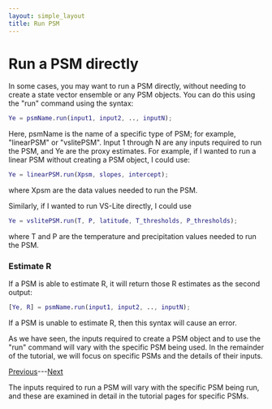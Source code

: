 ```yaml
---
layout: simple_layout
title: Run PSM
---
```


# Run a PSM directly

In some cases, you may want to run a PSM directly, without needing to create a state vector ensemble or any PSM objects. You can do this using the "run" command using the syntax:
```matlab
Ye = psmName.run(input1, input2, .., inputN);
```

Here, psmName is the name of a specific type of PSM; for example, "linearPSM" or "vslitePSM". Input 1 through N are any inputs required to run the PSM, and Ye are the proxy estimates. For example, if I wanted to run a linear PSM without creating a PSM object, I could use:
```matlab
Ye = linearPSM.run(Xpsm, slopes, intercept);
```
where Xpsm are the data values needed to run the PSM.

Similarly, if I wanted to run VS-Lite directly, I could use
```matlab
Ye = vslitePSM.run(T, P, latitude, T_thresholds, P_thresholds);
```
where T and P are the temperature and precipitation values needed to run the PSM.

### Estimate R

If a PSM is able to estimate R, it will return those R estimates as the second output:
```matlab
[Ye, R] = psmName.run(input1, input2, .., inputN);
```
If a PSM is unable to estimate R, then this syntax will cause an error.

As we have seen, the inputs required to create a PSM object and to use the "run" command will vary with the specific PSM being used. In the remainder of the tutorial, we will focus on specific PSMs and the details of their inputs.

[Previous](estimate)---[Next](linear)







The inputs required to run a PSM will vary with the specific PSM being run, and these are examined in detail in the tutorial pages for specific PSMs.
